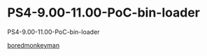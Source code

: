 # PS4-9.00-11.00-PoC-bin-loader
PS4-9.00-11.00-PoC-bin-loader












[boredmonkeyman ](https://github.com/boredmonkeyman/PS4-9.00-11.00-PoC-bin-loader)
